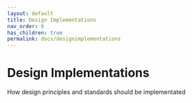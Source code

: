 ```yaml
---
layout: default
title: Design Implementations
nav_order: 6
has_children: true
permalink: docs/designimplementations
---
```


Design Implementations
======================

How design principles and standards should be implementated